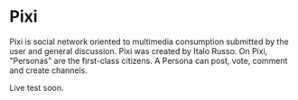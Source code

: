 # Pixi

Pixi is social network oriented to multimedia consumption submitted by the user and general discussion. Pixi was created by Italo Russo. On Pixi, "Personas" are the first-class citizens. A Persona can post, vote, comment and create channels.

Live test soon.